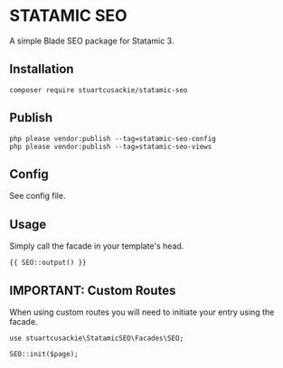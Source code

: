 # STATAMIC SEO

A simple Blade SEO package for Statamic 3.

## Installation

```
composer require stuartcusackie/statamic-seo
```

## Publish

```
php please vendor:publish --tag=statamic-seo-config
php please vendor:publish --tag=statamic-seo-views
```

## Config

See config file.

## Usage

Simply call the facade in your template's head.

```
{{ SEO::output() }}
```

## IMPORTANT: Custom Routes

When using custom routes you will need to initiate your entry using the facade.

```
use stuartcusackie\StatamicSEO\Facades\SEO;

SEO::init($page);
```
